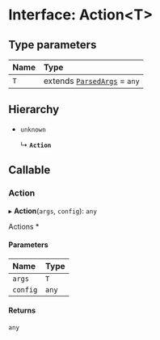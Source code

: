 # Interface: Action<T\>

## Type parameters

| Name | Type |
| :------ | :------ |
| `T` | extends [`ParsedArgs`](ParsedArgs.md) = `any` |

## Hierarchy

- `unknown`

  ↳ **`Action`**

## Callable

### Action

▸ **Action**(`args`, `config`): `any`

Actions *

#### Parameters

| Name | Type |
| :------ | :------ |
| `args` | `T` |
| `config` | `any` |

#### Returns

`any`
